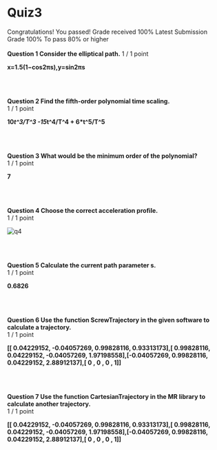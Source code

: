 # Quiz3
Congratulations! You passed!
Grade received 100%
Latest Submission Grade 100%
To pass 80% or higher
<br/>
<br/>
**Question 1 Consider the elliptical path.**
1 / 1 point    

**x=1.5(1−cos2πs),y=sin⁡2πs**

<br/>
<br/>

**Question 2 Find the fifth-order polynomial time scaling.**    
1 / 1 point

**10*t^3/T^3 -15*t^4/T^4 + 6*t^5/T^5**
 
<br/>
<br/>

**Question 3 What would be the minimum order of the polynomial?**    
1 / 1 point

**7**

<br/>
<br/>

**Question 4 Choose the correct acceleration profile.**    
1 / 1 point

![q4](https://user-images.githubusercontent.com/96668549/184666028-f0317ffd-0e48-4373-887f-929ae74e96d5.PNG)

<br/>
<br/>


**Question 5 Calculate the current path parameter s.**    
1 / 1 point

**0.6826**

<br/>
<br/>


**Question 6 Use the function ScrewTrajectory in the given software to calculate a trajectory.**    
1 / 1 point

**[[ 0.04229152, -0.04057269,  0.99828116,  0.93313173],[ 0.99828116,  0.04229152, -0.04057269,  1.97198558],[-0.04057269,  0.99828116,  0.04229152,  2.88912137],[ 0        ,  0        ,  0        ,  1]]**

<br/>
<br/>


**Question 7 Use the function CartesianTrajectory in the MR library to calculate another trajectory.**    
1 / 1 point

**[[ 0.04229152, -0.04057269,  0.99828116,  0.93313173],[ 0.99828116,  0.04229152, -0.04057269,  1.97198558],[-0.04057269,  0.99828116,  0.04229152,  2.88912137],[ 0        ,  0        ,  0        ,  1]]**

<br/>
<br/>



